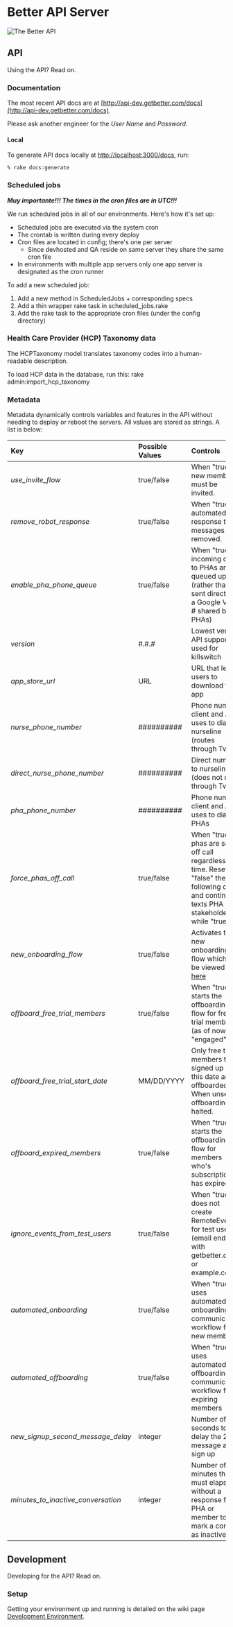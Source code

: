 # Better API Server  

![The Better API](http://a2.mzstatic.com/us/r30/Purple4/v4/85/c4/6a/85c46af1-646e-be03-d023-2b62dd46956b/mzl.xchqgper.175x175-75.jpg)

## API

Using the API? Read on.

### Documentation

The most recent API docs are at [http://api-dev.getbetter.com/docs](http://api-dev.getbetter.com/docs).

Please ask another engineer for the *User Name* and *Password*.

#### Local

To generate API docs locally at [http://localhost:3000/docs](http://localhost:3000/docs), run:

```
% rake docs:generate
```

### Scheduled jobs

**_Muy importante!!!  The times in the cron files are in UTC!!!_**

We run scheduled jobs in all of our environments.  Here's how it's set up:

* Scheduled jobs are executed via the system cron
* The crontab is written during every deploy
* Cron files are located in config; there's one per server
  * Since devhosted and QA reside on same server they share the same cron file
* In environments with multiple app servers only one app server is designated as the cron runner

To add a new scheduled job:

1. Add a new method in ScheduledJobs + corresponding specs
2. Add a thin wrapper rake task in scheduled_jobs.rake
3. Add the rake task to the appropriate cron files (under the config directory)

### Health Care Provider (HCP) Taxonomy data

The HCPTaxonomy model translates taxonomy codes into a human-readable description.

To load HCP data in the database, run this: rake admin:import_hcp_taxonomy

### Metadata

Metadata dynamically controls variables and features in the API without needing to deploy or reboot the servers. All values are stored as strings. A list is below:

| Key                         | Possible Values        | Controls                                       |
|:----------------------------|:-----------------------|:-----------------------------------------------|
| *use_invite_flow*           | true/false             | When "true", new members must be invited.                         |
| *remove_robot_response*     | true/false             | When "true", automated response to messages is removed. |
| *enable_pha_phone_queue*    | true/false             | When "true", incoming calls to PHAs are queued up (rather than sent directly to a Google Voice # shared by PHAs) |
| *version*                   | #.#.#                  | Lowest version API supports, used for killswitch |
| *app_store_url*             | URL                    | URL that leads users to download the app |
| *nurse_phone_number*        | ##########             | Phone number client and API uses to dial nurseline (routes through Twilio) |
| *direct_nurse_phone_number* | ##########             | Direct number to nurseline (does not route through Twilio) |
| *pha_phone_number*          | ##########             | Phone number client and API uses to dial PHAs |
| *force_phas_off_call*       | true/false             | When "true", phas are set off call regardless of time. Resets to "false" the following day and continually texts PHA stakeholders while "true" |
| *new_onboarding_flow*       | true/false             | Activates the new onboarding flow which can be viewed here [here](https://www.lucidchart.com/documents/view/368a98b2-8585-41d3-8574-fa4559cfba9b/0) |
| *offboard_free_trial_members* | true/false           | When "true", starts the offboarding flow for free trial members (as of now only "engaged") |
| *offboard_free_trial_start_date*       | MM/DD/YYYY             | Only free trial members that signed up after this date are offboarded. When unset, offboarding is halted. |
| *offboard_expired_members*  | true/false             | When "true", starts the offboarding flow for members who's subscription has expired |
| *ignore_events_from_test_users*  | true/false        | When "true", does not create RemoteEvents for test users (email ending with getbetter.com or example.com) |
| *automated_onboarding* | true/false | When "true", uses automated onboarding communication workflow for new members |
| *automated_offboarding* | true/false | When "true", uses automated offboarding communication workflow for expiring members |
| *new_signup_second_message_delay* | integer | Number of seconds to delay the 2nd message after sign up |
| *minutes_to_inactive_conversation* | integer | Number of minutes that must elapse without a response from PHA or member to mark a consult as inactive |

## Development

Developing for the API? Read on.

### Setup

Getting your environment up and running is detailed on the wiki page  [Development Environment](https://github.com/RemoteHealthServices/RHSMocker/wiki/Development-Environment).
